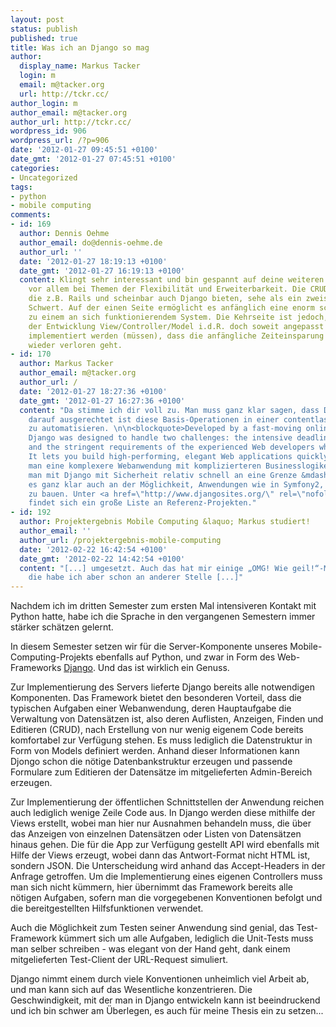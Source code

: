 ```yaml
---
layout: post
status: publish
published: true
title: Was ich an Django so mag
author:
  display_name: Markus Tacker
  login: m
  email: m@tacker.org
  url: http://tckr.cc/
author_login: m
author_email: m@tacker.org
author_url: http://tckr.cc/
wordpress_id: 906
wordpress_url: /?p=906
date: '2012-01-27 09:45:51 +0100'
date_gmt: '2012-01-27 07:45:51 +0100'
categories:
- Uncategorized
tags:
- python
- mobile computing
comments:
- id: 169
  author: Dennis Oehme
  author_email: do@dennis-oehme.de
  author_url: ''
  date: '2012-01-27 18:19:13 +0100'
  date_gmt: '2012-01-27 16:19:13 +0100'
  content: Klingt sehr interessant und bin gespannt auf deine weiteren Erfahrungswerte,
    vor allem bei Themen der Flexibilität und Erweiterbarkeit. Die CRUD-Mechanismen,
    die z.B. Rails und scheinbar auch Django bieten, sehe als ein zweischneidiges
    Schwert. Auf der einen Seite ermöglicht es anfänglich eine enorm schnelle Entwicklung
    zu einem an sich funktionierendem System. Die Kehrseite ist jedoch, dass im Verlauf
    der Entwicklung View/Controller/Model i.d.R. doch soweit angepasst bzw. doch explizit
    implementiert werden (müssen), dass die anfängliche Zeiteinsparung im Endeffekt
    wieder verloren geht.
- id: 170
  author: Markus Tacker
  author_email: m@tacker.org
  author_url: /
  date: '2012-01-27 18:27:36 +0100'
  date_gmt: '2012-01-27 16:27:36 +0100'
  content: "Da stimme ich dir voll zu. Man muss ganz klar sagen, dass Django explizit
    darauf ausgerechtet ist diese Basis-Operationen in einer contentlastigen Website
    zu automatisieren. \n\n<blockquote>Developed by a fast-moving online-news operation,
    Django was designed to handle two challenges: the intensive deadlines of a newsroom
    and the stringent requirements of the experienced Web developers who wrote it.
    It lets you build high-performing, elegant Web applications quickly.</blockquote>\n\nWenn
    man eine komplexere Webanwendung mit komplizierteren Businesslogiken hat, stößt
    man mit Django mit Sicherheit relativ schnell an eine Grenze &mdash; dafür fehlt
    es ganz klar auch an der Möglichkeit, Anwendungen wie in Symfony2, Modular auf
    zu bauen. Unter <a href=\"http://www.djangosites.org/\" rel=\"nofollow\">djangosites.org</a>
    findet sich ein große Liste an Referenz-Projekten."
- id: 192
  author: Projektergebnis Mobile Computing &laquo; Markus studiert!
  author_email: ''
  author_url: /projektergebnis-mobile-computing
  date: '2012-02-22 16:42:54 +0100'
  date_gmt: '2012-02-22 14:42:54 +0100'
  content: "[...] umgesetzt. Auch das hat mir einige „OMG! Wie geil!“-Momente, über
    die habe ich aber schon an anderer Stelle [...]"
---
```

<p>Nachdem ich im dritten Semester zum ersten Mal intensiveren Kontakt mit Python hatte, habe ich die Sprache in den vergangenen Semestern immer stärker schätzen gelernt.</p>
<p>In diesem Semester setzen wir für die Server-Komponente unseres Mobile-Computing-Projekts ebenfalls auf Python, und zwar in Form des Web-Frameworks <a href="https://www.djangoproject.com/">Django</a>. Und das ist wirklich ein Genuss.</p>
<p>Zur Implementierung des Servers lieferte Django bereits alle notwendigen Komponenten. Das Framework bietet den besonderen Vorteil, dass die typischen Aufgaben einer Webanwendung, deren Hauptaufgabe die Verwaltung von Datensätzen ist, also deren Auflisten, Anzeigen, Finden und Editieren (CRUD), nach Erstellung von nur wenig eigenem Code bereits komfortabel zur Verfügung stehen. Es muss lediglich die Datenstruktur in Form von Models definiert werden. Anhand dieser Informationen kann Djongo schon die nötige Datenbankstruktur erzeugen und passende Formulare zum Editieren der Datensätze im mitgelieferten Admin-Bereich erzeugen.</p>
<p>Zur Implementierung der öffentlichen Schnittstellen der Anwendung reichen auch lediglich wenige Zeile Code aus. In Django werden diese mithilfe der Views erstellt, wobei man hier nur Ausnahmen behandeln muss, die über das Anzeigen von einzelnen Datensätzen oder Listen von Datensätzen hinaus gehen. Die für die App zur Verfügung gestellt API wird ebenfalls mit Hilfe der Views erzeugt, wobei dann das Antwort-Format nicht HTML ist, sondern JSON. Die Unterscheidung wird anhand das Accept-Headers in der Anfrage getroffen. Um die Implementierung eines eigenen Controllers muss man sich nicht kümmern, hier übernimmt das Framework bereits alle nötigen Aufgaben, sofern man die vorgegebenen Konventionen befolgt und die bereitgestellten Hilfsfunktionen verwendet.</p>
<p>Auch die Möglichkeit zum Testen seiner Anwendung sind genial, das Test-Framework kümmert sich um alle Aufgaben, lediglich die Unit-Tests muss man selber schreiben - was elegant von der Hand geht, dank einem mitgelieferten Test-Client der URL-Request simuliert.</p>
<p>Django nimmt einem durch viele Konventionen unheimlich viel Arbeit ab, und man kann sich auf das Wesentliche konzentrieren. Die Geschwindigkeit, mit der man in Django entwickeln kann ist beeindruckend und ich bin schwer am Überlegen, es auch für meine Thesis ein zu setzen...</p>
